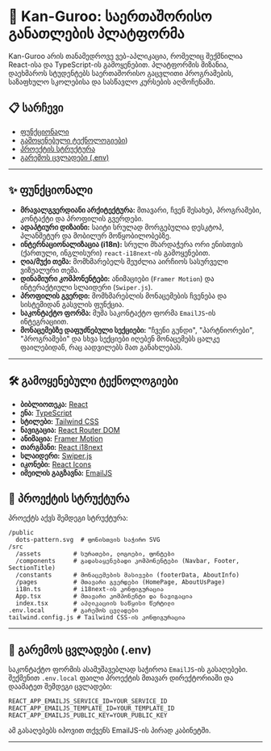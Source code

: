 # 🦘 Kan-Guroo: საერთაშორისო განათლების პლატფორმა

Kan-Guroo არის თანამედროვე ვებ-აპლიკაცია, რომელიც შექმნილია React-ისა და TypeScript-ის გამოყენებით. პლატფორმის მიზანია, დაეხმაროს სტუდენტებს საერთაშორისო გაცვლითი პროგრამების, საზაფხულო სკოლებისა და სასწავლო კურსების აღმოჩენაში.

## 📋 სარჩევი

* [ფუნქციონალი](#-ფუნქციონალი)
* [გამოყენებული ტექნოლოგიები](#-გამოყენებული-ტექნოლოგიები))
* [პროექტის სტრუქტურა](#-პროექტის-სტრუქტურა)
* [გარემოს ცვლადები (.env)](#-გარემოს-ცვლადები-env)

---

## ✨ ფუნქციონალი

* **მრავალგვერდიანი არქიტექტურა:** მთავარი, ჩვენ შესახებ, პროგრამები, კონტაქტი და პროფილის გვერდები.
* **ადაპტიური დიზაინი:** საიტი სრულად მორგებულია დესკტოპ, პლანშეტურ და მობილურ მოწყობილობებზე.
* **ინტერნაციონალიზაცია (i18n):** სრული მხარდაჭერა ორი ენისთვის (ქართული, ინგლისური) `react-i18next`-ის გამოყენებით.
* **ღია/მუქი თემა:** მომხმარებელს შეუძლია აირჩიოს სასურველი ვიზუალური თემა.
* **დინამიური კომპონენტები:** ანიმაციები (`Framer Motion`) და ინტერაქტიული სლაიდერი (`Swiper.js`).
* **პროფილის გვერდი:** მომხმარებლის მონაცემების ჩვენება და სისტემიდან გასვლის ფუნქცია.
* **საკონტაქტო ფორმა:** მუშა საკონტაქტო ფორმა `EmailJS`-ის ინტეგრაციით.
* **მონაცემებზე დაფუძნებული სექციები:** "ჩვენი გუნდი", "პარტნიორები", "პროგრამები" და სხვა სექციები იღებენ მონაცემებს ცალკე ფაილებიდან, რაც აადვილებს მათ განახლებას.

---

## 🛠️ გამოყენებული ტექნოლოგიები

* **ბიბლიოთეკა:** [React](https://reactjs.org/)
* **ენა:** [TypeScript](https://www.typescriptlang.org/)
* **სტილები:** [Tailwind CSS](https://tailwindcss.com/)
* **ნავიგაცია:** [React Router DOM](https://reactrouter.com/)
* **ანიმაცია:** [Framer Motion](https://www.framer.com/motion/)
* **თარგმანი:** [React i18next](https://react.i18next.com/)
* **სლაიდერი:** [Swiper.js](https://swiperjs.com/)
* **იკონები:** [React Icons](https://react-icons.github.io/react-icons/)
* **იმეილის გაგზავნა:** [EmailJS](https://www.emailjs.com/)


## 📁 პროექტის სტრუქტურა

პროექტს აქვს შემდეგი სტრუქტურა:

```
/public
  dots-pattern.svg  # ფონისთვის საჭირო SVG
/src
  /assets         # სურათები, ლოგოები, ფონტები
  /components     # გადასაყენებადი კომპონენტები (Navbar, Footer, SectionTitle)
  /constants      # მონაცემების მასივები (footerData, AboutInfo)
  /pages          # მთავარი გვერდები (HomePage, AboutUsPage)
  i18n.ts         # i18next-ის კონფიგურაცია
  App.tsx         # მთავარი კომპონენტი და ნავიგაცია
  index.tsx       # აპლიკაციის საწყისი წერტილი
.env.local        # გარემოს ცვლადები
tailwind.config.js # Tailwind CSS-ის კონფიგურაცია
```

---

## 🔑 გარემოს ცვლადები (.env)

საკონტაქტო ფორმის ასამუშავებლად საჭიროა `EmailJS`-ის გასაღებები. შექმენით `.env.local` ფაილი პროექტის მთავარ დირექტორიაში და დაამატეთ შემდეგი ცვლადები:

```env
REACT_APP_EMAILJS_SERVICE_ID=YOUR_SERVICE_ID
REACT_APP_EMAILJS_TEMPLATE_ID=YOUR_TEMPLATE_ID
REACT_APP_EMAILJS_PUBLIC_KEY=YOUR_PUBLIC_KEY
```
ამ გასაღებებს იპოვით თქვენს EmailJS-ის პირად კაბინეტში.

---

